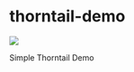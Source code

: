 # thorntail-demo
![](https://img.shields.io/github/last-commit/jpstrube/thorntail-demo.svg)

Simple Thorntail Demo
